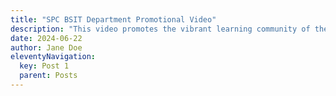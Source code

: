 ```yaml
---
title: "SPC BSIT Department Promotional Video"
description: "This video promotes the vibrant learning community of the IT department."
date: 2024-06-22
author: Jane Doe
eleventyNavigation:
  key: Post 1
  parent: Posts
---
```



